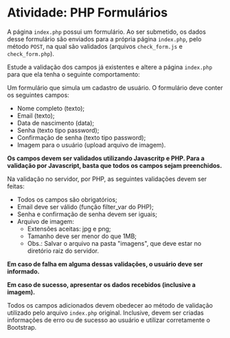 # Atividade: PHP Formulários

A página  `index.php` possui um formulário.
Ao ser submetido, os dados desse formulário são enviados para a própria
página `index.php`, pelo método `POST`, na qual são validados (arquivos `check_form.js` e `check_form.php`).

Estude a validação dos campos já existentes e altere a página `index.php` para
que ela tenha o seguinte comportamento: 

Um formulário que simula um cadastro de usuário. O formulário deve conter os seguintes campos:

* Nome completo (texto);
* Email (texto);
* Data de nascimento (data);
* Senha (texto tipo password);
* Confirmação de senha  (texto tipo password);
* Imagem para o usuário (upload arquivo de imagem).

**Os campos devem ser validados utilizando Javascritp e PHP. Para a validação por Javascript, basta que todos os campos sejam preenchidos.**

Na validação no servidor, por PHP, as seguintes validações devem ser feitas:

* Todos os campos são obrigatórios;
* Email deve ser válido (função filter_var do PHP);
* Senha e confirmação de senha devem ser iguais;
* Arquivo de imagem:
   * Extensões aceitas: jpg e png;
   * Tamanho deve ser menor do que 1MB;
   * Obs.: Salvar o arquivo na pasta "imagens", que deve estar no diretório raiz do servidor.

**Em caso de falha em alguma dessas validações, o usuário deve ser informado.**

**Em caso de sucesso, apresentar os dados recebidos (inclusive a imagem).**

Todos os campos adicionados devem obedecer ao método de validação utilizado
pelo arquivo `index.php` original. Inclusive, devem ser criadas informações
de erro ou de sucesso ao usuário e utilizar corretamente o Bootstrap.

